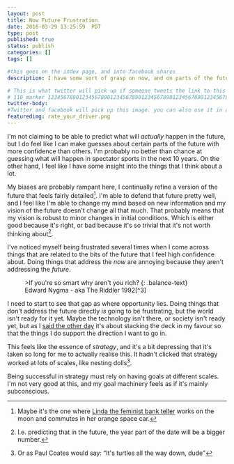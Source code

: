 ```yaml
---
layout: post
title: Now Future Frustration
date: 2016-03-29 13:25:59  PDT
type: post
published: true
status: publish
categories: []
tags: []

#this goes on the index page, and into facebook shares
description: I have some sort of grasp on now, and on parts of the future. It's frustrating to do things that don't directly address that future.

# This is what twitter will pick up if someone tweets the link to this page 
# 110 marker 1234567890123456789012345678901234567890123456789012345678901234567890123456789012345678901234567890123456789
twitter-body:
#Twitter and facebook will pick up this image. you can also use it in a post with:  ![alt text]({{ site.baseurl }}/assets/{{page.featuredimg}}) 
featuredimg: rate_your_driver.png
---
```


I'm not claiming to be able to predict what will _actually_ happen in the future, but I do feel like I can make guesses about certain parts of the future with more confidence than others. I'm probably no better than chance at guessing what will happen in spectator sports in the next 10 years. On the other hand, I feel like I have some insight into the things that I think about a lot.

My biases are probably rampant here, I continually refine a version of the future that feels fairly detailed[^1]. I'm able to defend that future pretty well, and I feel like I'm able to change my mind based on new information and my vision of the future doesn't change all that much. That probably means that my vision is robust to minor changes in initial conditions. Which is either good because it's right, or bad because it's so trivial that it's not worth thinking about[^2]. 

I've noticed myself being frustrated several times when I come across things that are related to the bits of the future that I feel high confidence about. Doing things that address the _now_ are annoying because they aren't addressing the _future_.

<figure class="half-width right">
>If you're so smart why aren't you rich?
{: .balance-text}
<figcaption>
Edward Nygma - aka The Riddler 1992[^3]
</figcaption>
</figure>

I need to start to see that gap as where opportunity lies. Doing things that don't address the future directly _is_ going to be frustrating, but the world isn't ready for it yet. Maybe the technology isn't there, or society isn't ready yet, but as I [said the other day](http://notionparallax.co.uk/2016/progress-enabling-more-progress) it's about stacking the deck in my favour so that the things I do support the direction I want to go in. 

This feels like the essence of _strategy_, and it's a bit depressing that it's taken so long for me to actually realise this. It hadn't clicked that strategy worked at lots of scales, like nesting dolls[^4].

Being successful in strategy must rely on having goals at different scales. I'm not very good at this, and my goal machinery feels as if it's mainly subconscious. 



[^1]: Maybe it's the one where [Linda the feminist bank teller](https://en.wikipedia.org/wiki/Conjunction_fallacy) works on the moon and commutes in her orange space car.

[^2]: I.e. predicting that in the future, the year part of the date will be a bigger number.

[^3]: In a recursive quoting nightmare, I quoted this in my [dip thesis](http://notionparallax.co.uk/2015/major-study-design-under-conditions-of-uncertainty-calibration-design-hitting-a-moving-target-in-the-dark). Here's the footnote attached to it there:
    
    > This quote can also be attributed to an argument between an environmentalist and an economist. The environmentalist made some predictions about how resource prices in the future would rise as a result of some sort of ecological disaster. The economist responded with “If you are so smart, why aren't you rich?” The argument was settled with a bet, if the resource prices did rise in line with the environmentalist's predictions the economist would pay out a nominal sum (a few thousand dollars) and vice versa. Unfortunately the source of this parable completely escapes me, so this quote is taken from a Batman cartoon.

[^4]: Or as Paul Coates would say: <q>It's turtles all the way down, dude</q> 